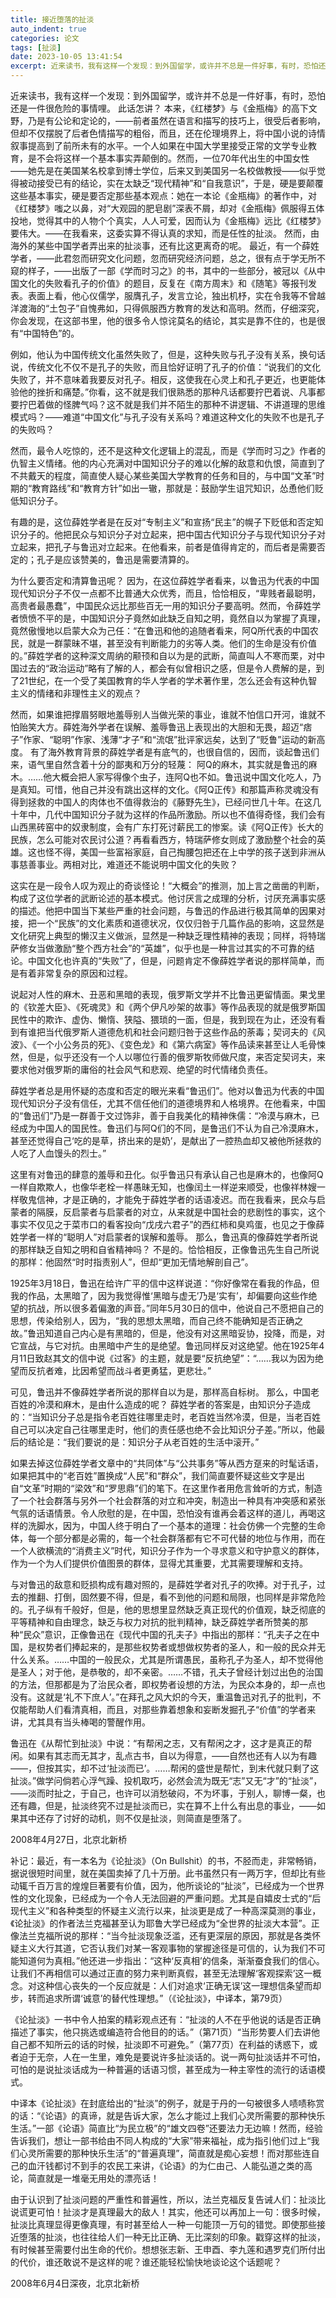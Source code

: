 ```yaml
---
title: 接近堕落的扯淡
auto_indent: true
categories: 论文
tags: [扯淡]
date: 2023-10-05 13:41:54
excerpt: 近来读书，我有这样一个发现：到外国留学，或许并不总是一件好事，有时，恐怕还是一件很危险的事情哩。
---
```

近来读书，我有这样一个发现：到外国留学，或许并不总是一件好事，有时，恐怕还是一件很危险的事情哩。
此话怎讲？
本来，《红楼梦》与《金瓶梅》的高下文野，乃是有公论和定论的，——前者虽然在语言和描写的技巧上，很受后者影响，但却不仅摆脱了后者色情描写的粗俗，而且，还在伦理境界上，将中国小说的诗情叙事提高到了前所未有的水平。一个人如果在中国大学里接受正常的文学专业教育，是不会将这样一个基本事实弄颠倒的。然而，一位70年代出生的中国女性——她先是在美国某名校拿到博士学位，后来又到美国另一名校做教授——似乎觉得被动接受已有的结论，实在太缺乏“现代精神”和“自我意识”，于是，硬是要颠覆这些基本事实，硬是要否定那些基本观点：她在一本论《金瓶梅》的著作中，对《红楼梦》嗤之以鼻，对“大观园的肥皂剧”深表不屑，却对《金瓶梅》佩服得五体投地，觉得其中的人物个个真实，人人可爱，因而认为《金瓶梅》远比《红楼梦》要伟大。——在我看来，这委实算不得认真的求知，而是任性的扯淡。
然而，由海外的某些中国学者弄出来的扯淡事，还有比这更离奇的呢。
最近，有一个薛姓学者，——此君忽而研究文化问题，忽而研究经济问题，总之，很有点于学无所不窥的样子，——出版了一部《学而时习之》的书，其中的一些部分，被冠以《从中国文化的失败看孔子的价值》的题目，反复在《南方周末》和《随笔》等报刊发表。表面上看，他心仪儒学，服膺孔子，发言立论，独出机杼，实在令我等不曾越洋渡海的“土包子”自愧弗如，只得佩服西方教育的发达和高明。然而，仔细深究，你会发现，在这部书里，他的很多令人惊诧莫名的结论，其实是靠不住的，也是很有“中国特色”的。

例如，他认为中国传统文化虽然失败了，但是，这种失败与孔子没有关系，换句话说，传统文化不仅不是孔子的失败，而且恰好证明了孔子的价值：“说我们的文化失败了，并不意味着我要反对孔子。相反，这使我在心灵上和孔子更近，也更能体验他的挫折和痛楚。”你看，这不就是我们很熟悉的那种凡话都要拧巴着说、凡事都要拧巴着做的怪脾气吗？这不就是我们并不陌生的那种不讲逻辑、不讲道理的思维模式吗？——难道“中国文化”与孔子没有关系吗？难道这种文化的失败不也是孔子的失败吗？

然而，最令人吃惊的，还不是这种文化逻辑上的混乱，而是《学而时习之》作者的仇智主义情绪。他的内心充满对中国知识分子的难以化解的敌意和仇恨，简直到了不共戴天的程度，简直使人疑心某些美国大学教育的任务和目的，与中国“文革”时期的“教育路线”和“教育方针”如出一辙，那就是：鼓励学生诅咒知识，怂恿他们贬低知识分子。

有趣的是，这位薛姓学者是在反对“专制主义”和宣扬“民主”的幌子下贬低和否定知识分子的。他把民众与知识分子对立起来，把中国古代知识分子与现代知识分子对立起来，把孔子与鲁迅对立起来。在他看来，前者是值得肯定的，而后者是需要否定的；孔子是应该赞美的，鲁迅是需要清算的。

为什么要否定和清算鲁迅呢？
因为，在这位薛姓学者看来，以鲁迅为代表的中国现代知识分子不仅一点都不比普通大众优秀，而且，恰恰相反，“卑贱者最聪明，高贵者最愚蠢”，中国民众远比那些百无一用的知识分子要高明。然而，令薛姓学者愤愤不平的是，中国知识分子竟然如此缺乏自知之明，竟然自以为掌握了真理，竟然傲慢地以启蒙大众为己任：“在鲁迅和他的追随者看来，阿Q所代表的中国农民，就是一群蒙昧不堪，甚至没有判断能力的劣等人类。他们的生命是没有价值的。”薛姓学者的这种深文周纳的颟顸和自以为是的武断，简直叫人不寒而栗，对中国过去的“政治运动”略有了解的人，都会有似曾相识之感，但是令人费解的是，到了21世纪，在一个受了美国教育的华人学者的学术著作里，怎么还会有这种仇智主义的情绪和非理性主义的观点？

然而，如果谁把撑眉努眼地羞辱别人当做光荣的事业，谁就不怕信口开河，谁就不怕贻笑大方。薛姓海外学者在误解、羞辱鲁迅上表现出的大胆和无畏，超迈“痞子”作家、“聪明”作家、浅薄“才子”和“流氓”批评家远矣，达到了“贬鲁”运动的新高度。
有了海外教育背景的薛姓学者是有底气的，也很自信的，因而，谈起鲁迅们来，语气里自然含着十分的鄙夷和万分的轻蔑：
阿Q的麻木，其实就是鲁迅的麻木。……他大概会把人家写得像个虫子，连阿Q也不如。鲁迅说中国文化吃人，乃是真知。可惜，他自己并没有跳出这样的文化。《阿Q正传》和那篇声称灵魂没有得到拯救的中国人的肉体也不值得救治的《藤野先生》，已经问世几十年。在这几十年中，几代中国知识分子就为这样的作品所激励。所以也不值得奇怪，我们会有山西黑砖窑中的奴隶制度，会有广东打死讨薪民工的惨案。读《阿Q正传》长大的民族，怎么可能对农民讨公道？再看看西方，特瑞萨修女则成了激励整个社会的英雄。这也怪不得，美国一些富裕家庭，自己掏腰包把还在上中学的孩子送到非洲从事慈善事业。两相对比，难道还不能说明中国文化的失败？

这实在是一段令人叹为观止的奇谈怪论！“大概会”的推测，加上言之凿凿的判断，构成了这位学者的武断论述的基本模式。他讨厌言之成理的分析，讨厌充满事实感的描述。他把中国当下某些严重的社会问题，与鲁迅的作品进行极其简单的因果对接，把一个“民族”的文化素质和道德状况，仅仅归咎于几篇作品的影响，这显然是文化研究上典型的懒汉主义做派，显然是一种缺乏理性精神的表现；同样，将特瑞萨修女当做激励“整个西方社会”的“英雄”，似乎也是一种言过其实的不可靠的结论。中国文化也许真的“失败”了，但是，问题肯定不像薛姓学者说的那样简单，而是有着非常复杂的原因和过程。

说起对人性的麻木、丑恶和黑暗的表现，俄罗斯文学并不比鲁迅更留情面。果戈里的《钦差大臣》、《死魂灵》和《两个伊凡吵架的故事》等作品表现的就是俄罗斯国民性中的欺诈、虚伪、懒惰、狭隘、猥琐的一面，但是，我到现在为止，还没有看到有谁把当代俄罗斯人道德危机和社会问题归咎于这些作品的荼毒；契诃夫的《风波》、《一个小公务员的死》、《变色龙》和《第六病室》等作品读来甚至让人毛骨悚然，但是，似乎还没有一个人以哪位行善的俄罗斯牧师做尺度，来否定契诃夫，来要求他对俄罗斯的庸俗的社会风气和悲观、绝望的时代情绪负责任。

薛姓学者总是用怀疑的态度和否定的眼光来看“鲁迅们”。他对以鲁迅为代表的中国现代知识分子没有信任，尤其不信任他们的道德境界和人格境界。在他看来，中国的“鲁迅们”乃是一群善于文过饰非，善于自我美化的精神侏儒：“冷漠与麻木，已经成为中国人的国民性。鲁迅们与阿Q们的不同，是鲁迅们不认为自己冷漠麻木，甚至还觉得自己‘吃的是草，挤出来的是奶’，是献出了一腔热血却又被他所拯救的人吃了人血馒头的烈士。”

这里有对鲁迅的肆意的羞辱和丑化。似乎鲁迅只有承认自己也是麻木的，也像阿Q一样自欺欺人，也像华老栓一样愚昧无知，也像闰土一样逆来顺受，也像祥林嫂一样敬鬼信神，才是正确的，才能免于薛姓学者的话语凌迟。而在我看来，民众与启蒙者的隔膜，反启蒙者与启蒙者的对立，从来就是中国社会的悲剧性的事实，这个事实不仅见之于菜市口的看客投向“戊戌六君子”的西红柿和臭鸡蛋，也见之于像薛姓学者一样的“聪明人”对启蒙者的误解和羞辱。
那么，鲁迅真的像薛姓学者所说的那样缺乏自知之明和自省精神吗？
不是的。恰恰相反，正像鲁迅先生自己所说的那样：他固然“时时指责别人”，但却“更加无情地解剖自己”。

1925年3月18日，鲁迅在给许广平的信中这样说道：“你好像常在看我的作品，但我的作品，太黑暗了，因为我觉得惟‘黑暗与虚无’乃是‘实有’，却偏要向这些作绝望的抗战，所以很多着偏激的声音。”同年5月30日的信中，他说自己不愿把自己的思想，传染给别人，因为，“我的思想太黑暗，而自己终不能确知是否正确之故。”鲁迅知道自己内心是有黑暗的，但是，他没有对这黑暗妥协，投降，而是，对它宣战，与它对抗。由黑暗中产生的是绝望。鲁迅同样反对这绝望。他在1925年4月11日致赵其文的信中说《过客》的主题，就是要“反抗绝望”：“……我以为因为绝望而反抗者难，比因希望而战斗者更勇猛，更悲壮。”

可见，鲁迅并不像薛姓学者所说的那样自以为是，那样高自标树。
那么，中国老百姓的冷漠和麻木，是由什么造成的呢？
薛姓学者的答案是，由知识分子造成的：“当知识分子总是指令老百姓往哪里走时，老百姓当然冷漠，但是，当老百姓自己可以决定自己往哪里走时，他们的责任感也绝不会比知识分子差。”所以，他最后的结论是：“我们要说的是：知识分子从老百姓的生活中滚开。”

如果去掉这位薛姓学者文章中的“共同体”与“公共事务”等从西方趸来的时髦话语，如果把其中的“老百姓”置换成“人民”和“群众”，我们简直要怀疑这些文字是出自“文革”时期的“梁效”和“罗思鼎”们的笔下。在这里作者用危言耸听的方式，制造了一个社会群落与另外一个社会群落的对立和冲突，制造出一种具有冲突感和紧张气氛的话语情景。令人欣慰的是，在中国，恐怕没有谁再会着这样的道儿，再喝这样的洗脚水，因为，中国人终于明白了一个基本的道理：社会仿佛一个完整的生命体，每一个部分都是必需的，每一个社会群落都有它不可代替的地位与作用，而在一个人欲横流的“消费主义”时代，知识分子作为一个寻求意义和守护意义的群体，作为一个为人们提供价值图景的群体，显得尤其重要，尤其需要理解和支持。

与对鲁迅的敌意和贬损构成有趣对照的，是薛姓学者对孔子的吹捧。对于孔子，过去的推翻、打倒，固然要不得，但是，看不到他的问题和局限，也同样是非常危险的。孔子纵有千般好，但是，他的思想里显然缺乏真正现代的价值观，缺乏彻底的平等精神和自由理念，缺乏与权力对抗的批判精神，缺乏薛姓学者所赞美的那种“民众”意识，正像鲁迅在《现代中国的孔夫子》中指出的那样：“孔夫子之在中国，是权势者们捧起来的，是那些权势者或想做权势者的圣人，和一般的民众并无什么关系。……中国的一般民众，尤其是所谓愚民，虽称孔子为圣人，却不觉得他是圣人；对于他，是恭敬的，却不亲密。……不错，孔夫子曾经计划过出色的治国的方法，但那都是为了治民众者，即权势者设想的方法，为民众本身的，却一点也没有。这就是‘礼不下庶人’。”在拜孔之风大炽的今天，重温鲁迅对孔子的批判，不仅能帮助人们看清真相，而且，对那些靠着想象和妄断发掘孔子“价值”的学者来讲，尤其具有当头棒喝的警醒作用。

鲁迅在《从帮忙到扯淡》中说：“有帮闲之志，又有帮闲之才，这才是真正的帮闲。如果有其志而无其才，乱点古书，自以为得意，——自然也还有人以为有趣——，但按其实，却不过‘扯淡而已’。……帮闲的盛世是帮忙，到末代就只剩了这扯淡。”做学问倘若心浮气躁、投机取巧，必然会流为既无“志”又无“才”的“扯淡”，——淡而时扯之，于自己，也许可以消愁破闷，不为坏事，于别人，聊博一粲，也还有趣，但是，扯淡终究不过是扯淡而已，实在算不上什么有出息的事业，——如果其中还存了讨好的动机，则不仅是扯淡，则简直是堕落了。

2008年4月27日，北京北新桥

补记：最近，有一本名为《论扯淡》（On Bullshit）的书，不胫而走，非常畅销，据说很短时间里，就在美国卖掉了几十万册。此书虽然只有一两万字，但却比有些动辄千百万言的煌煌巨著要有价值，因为，他所谈论的“扯淡”，已经成为一个世界性的文化现象，已经成为一个令人无法回避的严重问题。尤其是自嬉皮士式的“后现代主义”和各种类型的怀疑主义流行以来，扯淡更是成了一种高深莫测的事业，《论扯淡》的作者法兰克福甚至认为耶鲁大学已经成为“全世界的扯淡大本营”。正像法兰克福所说的那样：“当今扯淡现象泛滥，还有更深层的原因，那就是各类怀疑主义大行其道，它否认我们对某一客观事物的掌握途径是可信的，认为我们不可能知道何为真相。”他还进一步指出：“这种‘反真相’的信条，渐渐蚕食我们的信心。让我们不再相信可以通过正直的努力来判断真假，甚至无法理解‘客观探索’这一概念。对这种信心丧失的一个反应就是：人们对追求‘正确无误’这一理想信条望而却步，转而追求所谓‘诚意’的替代性理想。”（《论扯淡》，中译本，第79页）

《论扯淡》一书中令人拍案的精彩观点还有：“扯淡的人不在乎他说的话是否正确描述了事实，他只挑选或编造符合他目的的话。”（第71页）“当形势要人们去讲他自己都不知所云的话的时候，扯淡即不可避免。”（第77页）在利益的诱惑下，或者迫于无奈，人在一生里，难免是要说许多扯淡话的。说一两句扯淡话并不可怕，可怕的是说扯淡话成为一种普遍的话语习惯，甚至成为一种主宰性的流行的话语模式。

中译本《论扯淡》在封底给出的“扯淡”的例子，就是于丹的一句被很多人啧啧称赏的话：“《论语》的真谛，就是告诉大家，怎么才能过上我们心灵所需要的那种快乐生活。”一部《论语》简直比“为民立极”的“雄文四卷”还要法力无边嘛！然而，经验告诉我们，想让一部书给由不同人构成的“大家”带来福祉，成为指引他们过上“我们心灵所需要的那种快乐生活”的“普遍真理”，简直就是痴心妄想！而对那些连自己的血汗钱都讨不到手的农民工来讲，《论语》的为仁由己、人能弘道之类的高论，简直就是一堆毫无用处的漂亮话！

由于认识到了扯淡问题的严重性和普遍性，所以，法兰克福反复告诫人们：扯淡比说谎更可怕！扯淡才是真理最大的敌人！其实，他还可以再加上一句：很多时候，扯淡比真理显得更像真理，有时甚至给人一种一句能顶一万句的错觉。即使那些接近堕落的扯淡，也往往给人们一种无比正确、无比深刻的印象。戳穿这样的扯淡，有时候甚至需要付出生命的代价。想想张志新、王申酉、李九莲和遇罗克们所付出的代价，谁还敢说不是这样的呢？谁还能轻松愉快地谈论这个话题呢？

 2008年6月4日深夜，北京北新桥
